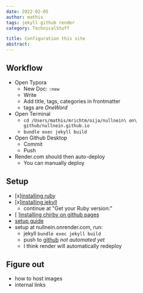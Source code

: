 ```yaml
---
date: 2022-02-05
author: mathis
tags: jekyll github render
category: TechnicalStuff

title: Configuration this site
abstract: 
---
```


## Workflow

- Open Typora
	+ New Doc: `:new`
	+ Write
	+ Add title, tags, categories in frontmatter
	+ tags are *OneWord*
- Open Terminal
	+ `cd /Users/mathis/mrichtm/oija/nullnein\ on\ github/nullnein.github.io`
	+ `bundle exec jekyll build`
- Open Github Desktop
	+ Commit
	+ Push
- Render.com should then auto-deploy
	+ You can manually deploy


## Setup

- [x][installing ruby](https://www.moncefbelyamani.com/how-to-install-xcode-homebrew-git-rvm-ruby-on-mac/?utm_source=stackoverflow&utm_campaign=51126403)
- [x][installing jekyll](https://jekyllrb.com/docs/installation/macos/)
	- continue at "Get your Ruby version:"
- [ ][installing chirby on github pages](https://chirpy.cotes.page/posts/getting-started/#option-1-using-the-chirpy-starter)
- [setup guide](https://dfederm.com/creating-a-blog-using-github-pages/)
- setup at nullnein.onrender.com, run:
	+ jekyll `bundle exec jekyll build`
	+ push to [github](https://github.com/nullnein/public-site) *not automated yet*
	+ I think render will automatically redeploy
	
## Figure out

- how to host images
- internal links